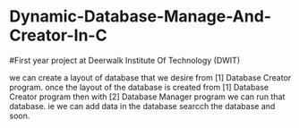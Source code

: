 # Dynamic-Database-Manage-And-Creator-In-C

#First year project at Deerwalk Institute Of Technology (DWIT)

  we can create a layout of database that we desire from [1] Database Creator program.
  once the layout of the database is created from [1] Database Creator program then with 
  [2] Database Manager program we can run that database. ie we can add data in the database
  searcch the database and soon.
  
